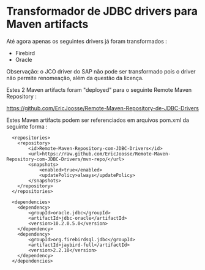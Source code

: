 # Transformador de JDBC drivers para Maven artifacts

Até agora apenas os seguintes drivers já foram transformados : 
* Firebird
* Oracle
 
Observação: o JCO driver do SAP não pode ser transformado pois o driver não permite renomeação, além da questão da licença.
  
Estes 2 Maven artifacts foram "deployed" para o seguinte Remote Maven Repository : 

https://github.com/EricJoosse/Remote-Maven-Repository-de-JDBC-Drivers 

Estes Maven artifacts podem ser referenciados em arquivos pom.xml da seguinte forma : 
```
  <repositories>
    <repository>
        <id>Remote-Maven-Repository-com-JDBC-Drivers</id>
        <url>https://raw.github.com/EricJoosse/Remote-Maven-Repository-com-JDBC-Drivers/mvn-repo/</url>
        <snapshots>
            <enabled>true</enabled>
            <updatePolicy>always</updatePolicy>
        </snapshots>
    </repository>
  </repositories>

  <dependencies>
    <dependency>
    	<groupId>oracle.jdbc</groupId>
    	<artifactId>jdbc-oracle</artifactId>
    	<version>10.2.0.5.0</version>
    </dependency>
    <dependency>
    	<groupId>org.firebirdsql.jdbc</groupId>
    	<artifactId>jaybird-full</artifactId>
    	<version>2.2.10</version>
    </dependency>
  </dependencies>
```
